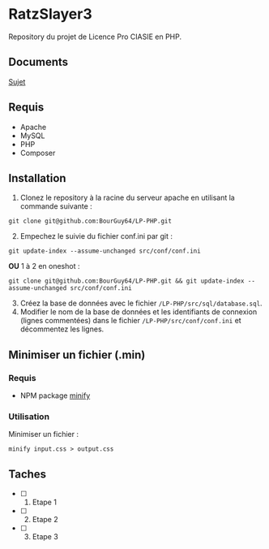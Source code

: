 # RatzSlayer3
Repository du projet de Licence Pro CIASIE en PHP.

## Documents
[Sujet](https://arche.univ-lorraine.fr/pluginfile.php/1834821/mod_resource/content/1/LP2%20-%20Projet%20Fil%20Rouge.pdf)

## Requis
- Apache
- MySQL
- PHP
- Composer


## Installation
1. Clonez le repository à la racine du serveur apache en utilisant la commande suivante :
```
git clone git@github.com:BourGuy64/LP-PHP.git
```
2. Empechez le suivie du fichier conf.ini par git :
```
git update-index --assume-unchanged src/conf/conf.ini
```

**OU** 1 à 2 en oneshot :
```
git clone git@github.com:BourGuy64/LP-PHP.git && git update-index --assume-unchanged src/conf/conf.ini
```
3. Créez la base de données avec le fichier `/LP-PHP/src/sql/database.sql`.
4. Modifier le nom de la base de données et les identifiants de connexion (lignes commentées) dans le fichier `/LP-PHP/src/conf/conf.ini` et décommentez les lignes.


## Minimiser un fichier (.min)
### Requis
- NPM package [minify](https://www.npmjs.com/package/minify)
### Utilisation
Minimiser un fichier :
```
minify input.css > output.css
```

## Taches
- [ ] 1. Etape 1
- [ ] 2. Etape 2
- [ ] 3. Etape 3
